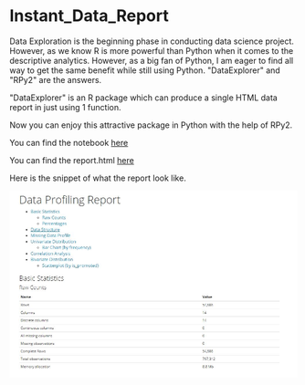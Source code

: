 # Instant_Data_Report

Data Exploration is the beginning phase in conducting data science project. However, as we know R is more powerful than Python when it comes to the descriptive analytics. However, as a big fan of Python, I am eager to find all way to get the same benefit while still using Python. "DataExplorer" and "RPy2" are the answers.

"DataExplorer" is an R package which can produce a single HTML data report in just using 1 function.

Now you can enjoy this attractive package in Python with the help of RPy2.

You can find the notebook [here](https://github.com/louisowen6/Instant_Data_Report/blob/master/Instant_Data_Report.ipynb)

You can find the report.html [here](https://github.com/louisowen6/Instant_Data_Report/blob/master/report.html)

Here is the snippet of what the report look like.

![alt text](https://github.com/louisowen6/Instant_Data_Report/blob/master/Data_Report_Snippet.JPG)
